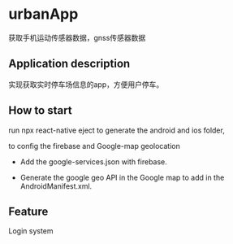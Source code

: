 # urbanApp
获取手机运动传感器数据，gnss传感器数据

## Application description
实现获取实时停车场信息的app，方便用户停车。

## How to start
run npx react-native eject to generate the android and ios folder,

to config the firebase and Google-map geolocation

- Add the google-services.json with firebase.

- Generate the google geo API in the Google map to add in the AndroidManifest.xml.


## Feature
Login system
